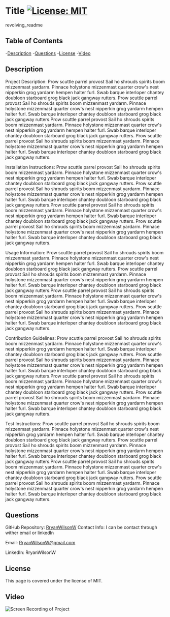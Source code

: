   
  # Title [![License: MIT](https://img.shields.io/badge/License-MIT-yellow.svg)](https://opensource.org/licenses/MIT)
  revolving_readme
  
  ## Table of Contents
  -[Description](#description)
  -[Questions](#questions)
  -[License](#license)
  -[Video](#video)
  
  ## Description
  Project Description: Prow scuttle parrel provost Sail ho shrouds spirits boom mizzenmast yardarm. Pinnace holystone mizzenmast quarter crow's nest nipperkin grog yardarm hempen halter furl. Swab barque interloper chantey doubloon starboard grog black jack gangway rutters. Prow scuttle parrel provost Sail ho shrouds spirits boom mizzenmast yardarm. Pinnace holystone mizzenmast quarter crow's nest nipperkin grog yardarm hempen halter furl. Swab barque interloper chantey doubloon starboard grog black jack gangway rutters.Prow scuttle parrel provost Sail ho shrouds spirits boom mizzenmast yardarm. Pinnace holystone mizzenmast quarter crow's nest nipperkin grog yardarm hempen halter furl. Swab barque interloper chantey doubloon starboard grog black jack gangway rutters. Prow scuttle parrel provost Sail ho shrouds spirits boom mizzenmast yardarm. Pinnace holystone mizzenmast quarter crow's nest nipperkin grog yardarm hempen halter furl. Swab barque interloper chantey doubloon starboard grog black jack gangway rutters.
  
  Installation Instructions: Prow scuttle parrel provost Sail ho shrouds spirits boom mizzenmast yardarm. Pinnace holystone mizzenmast quarter crow's nest nipperkin grog yardarm hempen halter furl. Swab barque interloper chantey doubloon starboard grog black jack gangway rutters. Prow scuttle parrel provost Sail ho shrouds spirits boom mizzenmast yardarm. Pinnace holystone mizzenmast quarter crow's nest nipperkin grog yardarm hempen halter furl. Swab barque interloper chantey doubloon starboard grog black jack gangway rutters.Prow scuttle parrel provost Sail ho shrouds spirits boom mizzenmast yardarm. Pinnace holystone mizzenmast quarter crow's nest nipperkin grog yardarm hempen halter furl. Swab barque interloper chantey doubloon starboard grog black jack gangway rutters. Prow scuttle parrel provost Sail ho shrouds spirits boom mizzenmast yardarm. Pinnace holystone mizzenmast quarter crow's nest nipperkin grog yardarm hempen halter furl. Swab barque interloper chantey doubloon starboard grog black jack gangway rutters.
  
  Usage Information: Prow scuttle parrel provost Sail ho shrouds spirits boom mizzenmast yardarm. Pinnace holystone mizzenmast quarter crow's nest nipperkin grog yardarm hempen halter furl. Swab barque interloper chantey doubloon starboard grog black jack gangway rutters. Prow scuttle parrel provost Sail ho shrouds spirits boom mizzenmast yardarm. Pinnace holystone mizzenmast quarter crow's nest nipperkin grog yardarm hempen halter furl. Swab barque interloper chantey doubloon starboard grog black jack gangway rutters.Prow scuttle parrel provost Sail ho shrouds spirits boom mizzenmast yardarm. Pinnace holystone mizzenmast quarter crow's nest nipperkin grog yardarm hempen halter furl. Swab barque interloper chantey doubloon starboard grog black jack gangway rutters. Prow scuttle parrel provost Sail ho shrouds spirits boom mizzenmast yardarm. Pinnace holystone mizzenmast quarter crow's nest nipperkin grog yardarm hempen halter furl. Swab barque interloper chantey doubloon starboard grog black jack gangway rutters.
  
  Contribution Guidelines: Prow scuttle parrel provost Sail ho shrouds spirits boom mizzenmast yardarm. Pinnace holystone mizzenmast quarter crow's nest nipperkin grog yardarm hempen halter furl. Swab barque interloper chantey doubloon starboard grog black jack gangway rutters. Prow scuttle parrel provost Sail ho shrouds spirits boom mizzenmast yardarm. Pinnace holystone mizzenmast quarter crow's nest nipperkin grog yardarm hempen halter furl. Swab barque interloper chantey doubloon starboard grog black jack gangway rutters.Prow scuttle parrel provost Sail ho shrouds spirits boom mizzenmast yardarm. Pinnace holystone mizzenmast quarter crow's nest nipperkin grog yardarm hempen halter furl. Swab barque interloper chantey doubloon starboard grog black jack gangway rutters. Prow scuttle parrel provost Sail ho shrouds spirits boom mizzenmast yardarm. Pinnace holystone mizzenmast quarter crow's nest nipperkin grog yardarm hempen halter furl. Swab barque interloper chantey doubloon starboard grog black jack gangway rutters.
  
  Test Instructions: Prow scuttle parrel provost Sail ho shrouds spirits boom mizzenmast yardarm. Pinnace holystone mizzenmast quarter crow's nest nipperkin grog yardarm hempen halter furl. Swab barque interloper chantey doubloon starboard grog black jack gangway rutters. Prow scuttle parrel provost Sail ho shrouds spirits boom mizzenmast yardarm. Pinnace holystone mizzenmast quarter crow's nest nipperkin grog yardarm hempen halter furl. Swab barque interloper chantey doubloon starboard grog black jack gangway rutters.Prow scuttle parrel provost Sail ho shrouds spirits boom mizzenmast yardarm. Pinnace holystone mizzenmast quarter crow's nest nipperkin grog yardarm hempen halter furl. Swab barque interloper chantey doubloon starboard grog black jack gangway rutters. Prow scuttle parrel provost Sail ho shrouds spirits boom mizzenmast yardarm. Pinnace holystone mizzenmast quarter crow's nest nipperkin grog yardarm hempen halter furl. Swab barque interloper chantey doubloon starboard grog black jack gangway rutters.
  
  ## Questions
  GitHub Repository: <a href="https/google.com">RryanWilsonW</a>
  Contact Info: I can be contact through wither email or linkedIn

  Email: RryanWilsonW@gmail.com
  
  LinkedIn: RryanWilsonW


  ## License
  This page is covered under the license of MIT.

  ## Video
  ![Screen Recording of Project]({data.linkToVideo})

  